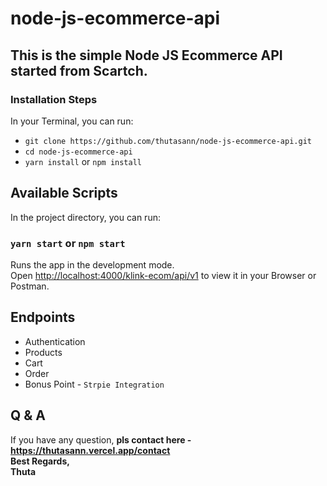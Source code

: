 # node-js-ecommerce-api

## This is the simple Node JS Ecommerce API started from Scartch.

### Installation Steps

In your Terminal, you can run:

- `git clone https://github.com/thutasann/node-js-ecommerce-api.git`
- `cd node-js-ecommerce-api`
- `yarn install` or `npm install`


## Available Scripts

In the project directory, you can run:

### `yarn start` or `npm start`

Runs the app in the development mode.\
Open [http://localhost:4000/klink-ecom/api/v1](http://localhost:4000/klink-ecom/api/v1) to view it in your Browser or Postman.

## Endpoints

- Authentication
- Products
- Cart
- Order
- Bonus Point - `Strpie Integration`

## Q & A

If you have any question, <b>pls contact here - https://thutasann.vercel.app/contact </b>\
<b>Best Regards,</b>\
<b>Thuta</b>
